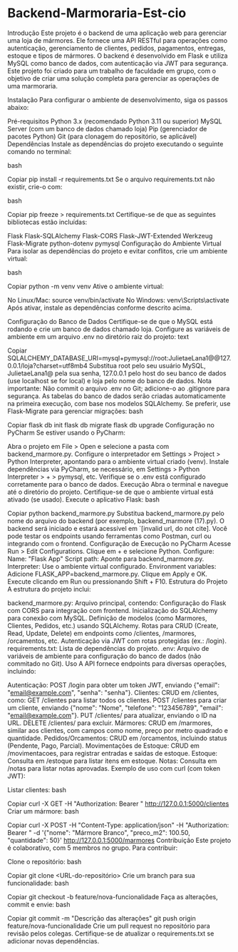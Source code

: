 # Backend-Marmoraria-Est-cio
Introdução
Este projeto é o backend de uma aplicação web para gerenciar uma loja de mármores. Ele fornece uma API RESTful para operações como autenticação, gerenciamento de clientes, pedidos, pagamentos, entregas, estoque e tipos de mármores. O backend é desenvolvido em Flask e utiliza MySQL como banco de dados, com autenticação via JWT para segurança. Este projeto foi criado para um trabalho de faculdade em grupo, com o objetivo de criar uma solução completa para gerenciar as operações de uma marmoraria.

Instalação
Para configurar o ambiente de desenvolvimento, siga os passos abaixo:

Pré-requisitos
Python 3.x (recomendado Python 3.11 ou superior)
MySQL Server (com um banco de dados chamado loja)
Pip (gerenciador de pacotes Python)
Git (para clonagem do repositório, se aplicável)
Dependências
Instale as dependências do projeto executando o seguinte comando no terminal:

bash

Copiar
pip install -r requirements.txt
Se o arquivo requirements.txt não existir, crie-o com:

bash

Copiar
pip freeze > requirements.txt
Certifique-se de que as seguintes bibliotecas estão incluídas:

Flask
Flask-SQLAlchemy
Flask-CORS
Flask-JWT-Extended
Werkzeug
Flask-Migrate
python-dotenv
pymysql
Configuração do Ambiente Virtual
Para isolar as dependências do projeto e evitar conflitos, crie um ambiente virtual:

bash

Copiar
python -m venv venv
Ative o ambiente virtual:

No Linux/Mac: source venv/bin/activate
No Windows: venv\Scripts\activate
Após ativar, instale as dependências conforme descrito acima.

Configuração do Banco de Dados
Certifique-se de que o MySQL está rodando e crie um banco de dados chamado loja.
Configure as variáveis de ambiente em um arquivo .env no diretório raiz do projeto:
text

Copiar
SQLALCHEMY_DATABASE_URI=mysql+pymysql://root:JulietaeLana1@@127.0.0.1/loja?charset=utf8mb4
Substitua root pelo seu usuário MySQL, JulietaeLana1@ pela sua senha, 127.0.0.1 pelo host do seu banco de dados (use localhost se for local) e loja pelo nome do banco de dados.
Nota importante: Não commit o arquivo .env no Git; adicione-o ao .gitignore para segurança.
As tabelas do banco de dados serão criadas automaticamente na primeira execução, com base nos modelos SQLAlchemy. Se preferir, use Flask-Migrate para gerenciar migrações:
bash

Copiar
flask db init
flask db migrate
flask db upgrade
Configuração no PyCharm
Se estiver usando o PyCharm:

Abra o projeto em File > Open e selecione a pasta com backend_marmore.py.
Configure o interpretador em Settings > Project > Python Interpreter, apontando para o ambiente virtual criado (venv).
Instale dependências via PyCharm, se necessário, em Settings > Python Interpreter > + > pymysql, etc.
Verifique se o .env está configurado corretamente para o banco de dados.
Execução
Abra o terminal e navegue até o diretório do projeto.
Certifique-se de que o ambiente virtual está ativado (se usado).
Execute o aplicativo Flask:
bash

Copiar
python backend_marmore.py
Substitua backend_marmore.py pelo nome do arquivo do backend (por exemplo, backend_marmore (17).py).
O backend será iniciado e estará acessível em `[invalid url, do not cite]. Você pode testar os endpoints usando ferramentas como Postman, curl ou integrando com o frontend.
Configuração de Execução no PyCharm
Acesse Run > Edit Configurations.
Clique em + e selecione Python.
Configure:
Name: "Flask App"
Script path: Aponte para backend_marmore.py.
Interpreter: Use o ambiente virtual configurado.
Environment variables: Adicione FLASK_APP=backend_marmore.py.
Clique em Apply e OK.
Execute clicando em Run ou pressionando Shift + F10.
Estrutura do Projeto
A estrutura do projeto inclui:

backend_marmore.py: Arquivo principal, contendo:
Configuração do Flask com CORS para integração com frontend.
Inicialização do SQLAlchemy para conexão com MySQL.
Definição de modelos (como Marmores, Clientes, Pedidos, etc.) usando SQLAlchemy.
Rotas para CRUD (Create, Read, Update, Delete) em endpoints como /clientes, /marmores, /orcamentos, etc.
Autenticação via JWT com rotas protegidas (ex.: /login).
requirements.txt: Lista de dependências do projeto.
.env: Arquivo de variáveis de ambiente para configuração do banco de dados (não commitado no Git).
Uso
A API fornece endpoints para diversas operações, incluindo:

Autenticação: POST /login para obter um token JWT, enviando {"email": "email@example.com", "senha": "senha"}.
Clientes: CRUD em /clientes, como:
GET /clientes para listar todos os clientes.
POST /clientes para criar um cliente, enviando {"nome": "Nome", "telefone": "123456789", "email": "email@example.com"}.
PUT /clientes/<id> para atualizar, enviando o ID na URL.
DELETE /clientes/<id> para excluir.
Mármores: CRUD em /marmores, similar aos clientes, com campos como nome, preço por metro quadrado e quantidade.
Pedidos/Orcamentos: CRUD em /orcamentos, incluindo status (Pendente, Pago, Parcial).
Movimentações de Estoque: CRUD em /movimentacoes, para registrar entradas e saídas de estoque.
Estoque: Consulta em /estoque para listar itens em estoque.
Notas: Consulta em /notas para listar notas aprovadas.
Exemplo de uso com curl (com token JWT):

Listar clientes:
bash

Copiar
curl -X GET -H "Authorization: Bearer <token>" http://127.0.0.1:5000/clientes
Criar um mármore:
bash

Copiar
curl -X POST -H "Content-Type: application/json" -H "Authorization: Bearer <token>" -d '{"nome": "Mármore Branco", "preco_m2": 100.50, "quantidade": 50}' http://127.0.0.1:5000/marmores
Contribuição
Este projeto é colaborativo, com 5 membros no grupo. Para contribuir:

Clone o repositório:
bash

Copiar
git clone <URL-do-repositório>
Crie um branch para sua funcionalidade:
bash

Copiar
git checkout -b feature/nova-funcionalidade
Faça as alterações, commit e envie:
bash

Copiar
git commit -m "Descrição das alterações"
git push origin feature/nova-funcionalidade
Crie um pull request no repositório para revisão pelos colegas.
Certifique-se de atualizar o requirements.txt se adicionar novas dependências.
